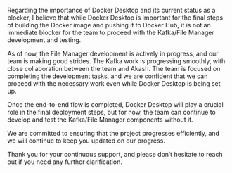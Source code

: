 Regarding the importance of Docker Desktop and its current status as a blocker, I believe that while Docker Desktop is important for the final steps of building the Docker image and pushing it to Docker Hub, it is not an immediate blocker for the team to proceed with the Kafka/File Manager development and testing.

As of now, the File Manager development is actively in progress, and our team is making good strides. The Kafka work is progressing smoothly, with close collaboration between the team and Akash. The team is focused on completing the development tasks, and we are confident that we can proceed with the necessary work even while Docker Desktop is being set up.

Once the end-to-end flow is completed, Docker Desktop will play a crucial role in the final deployment steps, but for now, the team can continue to develop and test the Kafka/File Manager components without it.

We are committed to ensuring that the project progresses efficiently, and we will continue to keep you updated on our progress.

Thank you for your continuous support, and please don’t hesitate to reach out if you need any further clarification.
